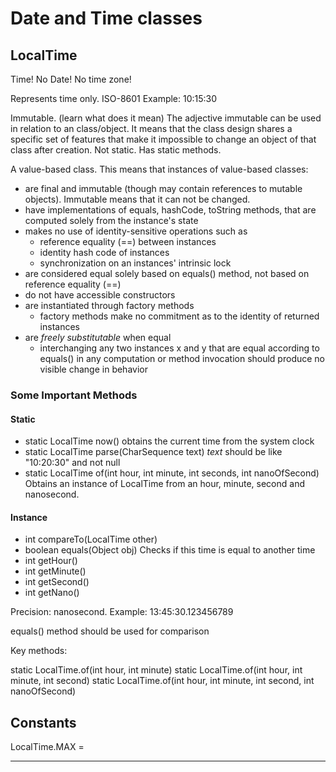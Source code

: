 
# Date and Time classes

## LocalTime

Time! No Date! No time zone!

Represents time only.
ISO-8601
Example: 10:15:30

Immutable. (learn what does it mean)
The adjective immutable can be used in relation to an class/object.
It means that the class design shares a specific set of features that make it impossible to change an object of that class after creation.
Not static.
Has static methods.

A value-based class.
This means that instances of value-based classes:
- are final and immutable (though may contain references to mutable objects). Immutable means that it can not be changed.
- have implementations of equals, hashCode, toString methods, that are computed solely from the instance's state
- makes no use of identity-sensitive operations such as
    - reference equality (==) between instances
    - identity hash code of instances
    - synchronization on an instances' intrinsic lock
- are considered equal solely based on equals() method, not based on reference equality (==)
- do not have accessible constructors
- are instantiated through factory methods
    - factory methods make no commitment as to the identity of returned instances
- are *freely substitutable* when equal
    - interchanging any two instances x and y that are equal according to equals() in any computation or method invocation should produce no visible change in behavior

### Some Important Methods

#### Static

- static LocalTime now()
  obtains the current time from the system clock
- static LocalTime parse(CharSequence text)
  *text* should be like "10:20:30" and not null
- static LocalTime of(int hour, int minute, int seconds, int nanoOfSecond)
  Obtains an instance of LocalTime from an hour, minute, second and nanosecond.

#### Instance

- int compareTo(LocalTime other)
- boolean equals(Object obj)
  Checks if this time is equal to another time
- int getHour()
- int getMinute()
- int getSecond()
- int getNano()

Precision: nanosecond.
Example: 13:45:30.123456789

equals() method should be used for comparison

Key methods:

static LocalTime.of(int hour, int minute)
static LocalTime.of(int hour, int minute, int second)
static LocalTime.of(int hour, int minute, int second, int nanoOfSecond)

## Constants

LocalTime.MAX = 















---
